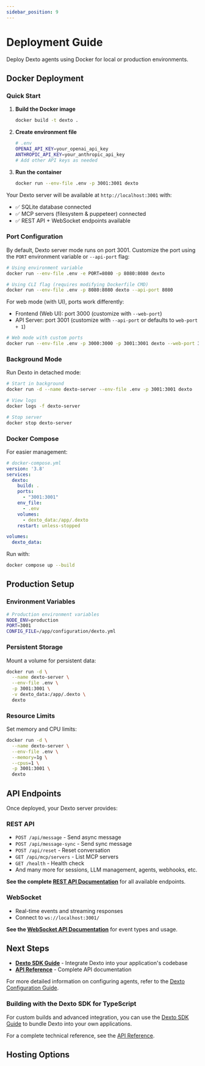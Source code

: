 ```yaml
---
sidebar_position: 9
---
```


# Deployment Guide

Deploy Dexto agents using Docker for local or production environments.

## Docker Deployment

### Quick Start

1. **Build the Docker image**
   ```bash
   docker build -t dexto .
   ```

2. **Create environment file**
   ```bash
   # .env
   OPENAI_API_KEY=your_openai_api_key
   ANTHROPIC_API_KEY=your_anthropic_api_key
   # Add other API keys as needed
   ```

3. **Run the container**
   ```bash
   docker run --env-file .env -p 3001:3001 dexto
   ```

Your Dexto server will be available at `http://localhost:3001` with:
- ✅ SQLite database connected
- ✅ MCP servers (filesystem & puppeteer) connected
- ✅ REST API + WebSocket endpoints available

### Port Configuration

By default, Dexto server mode runs on port 3001. Customize the port using the `PORT` environment variable or `--api-port` flag:

```bash
# Using environment variable
docker run --env-file .env -e PORT=8080 -p 8080:8080 dexto

# Using CLI flag (requires modifying Dockerfile CMD)
docker run --env-file .env -p 8080:8080 dexto --api-port 8080
```

For web mode (with UI), ports work differently:
- Frontend (Web UI): port 3000 (customize with `--web-port`)
- API Server: port 3001 (customize with `--api-port` or defaults to `web-port + 1`)

```bash
# Web mode with custom ports
docker run --env-file .env -p 3000:3000 -p 3001:3001 dexto --web-port 3000 --api-port 3001
```

### Background Mode

Run Dexto in detached mode:

```bash
# Start in background
docker run -d --name dexto-server --env-file .env -p 3001:3001 dexto

# View logs
docker logs -f dexto-server

# Stop server
docker stop dexto-server
```

### Docker Compose

For easier management:

```yaml
# docker-compose.yml
version: '3.8'
services:
  dexto:
    build: .
    ports:
      - "3001:3001"
    env_file:
      - .env
    volumes:
      - dexto_data:/app/.dexto
    restart: unless-stopped

volumes:
  dexto_data:
```

Run with:
```bash
docker compose up --build
```

## Production Setup

### Environment Variables

```bash
# Production environment variables
NODE_ENV=production
PORT=3001
CONFIG_FILE=/app/configuration/dexto.yml
```

### Persistent Storage

Mount a volume for persistent data:

```bash
docker run -d \
  --name dexto-server \
  --env-file .env \
  -p 3001:3001 \
  -v dexto_data:/app/.dexto \
  dexto
```

### Resource Limits

Set memory and CPU limits:

```bash
docker run -d \
  --name dexto-server \
  --env-file .env \
  --memory=1g \
  --cpus=1 \
  -p 3001:3001 \
  dexto
```

## API Endpoints

Once deployed, your Dexto server provides:

### REST API
- `POST /api/message` - Send async message
- `POST /api/message-sync` - Send sync message
- `POST /api/reset` - Reset conversation
- `GET /api/mcp/servers` - List MCP servers
- `GET /health` - Health check
- And many more for sessions, LLM management, agents, webhooks, etc.

**See the complete [REST API Documentation](/api/rest/)** for all available endpoints.

### WebSocket
- Real-time events and streaming responses
- Connect to `ws://localhost:3001/`

**See the [WebSocket API Documentation](/api/websocket)** for event types and usage.


## Next Steps

- **[Dexto SDK Guide](./dexto-sdk.md)** - Integrate Dexto into your application's codebase
- **[API Reference](/api)** - Complete API documentation

For more detailed information on configuring agents, refer to the [Dexto Configuration Guide](./configuring-dexto/overview.md).

### Building with the Dexto SDK for TypeScript

For custom builds and advanced integration, you can use the [Dexto SDK Guide](./dexto-sdk.md) to bundle Dexto into your own applications.

For a complete technical reference, see the [API Reference](/api).

## Hosting Options